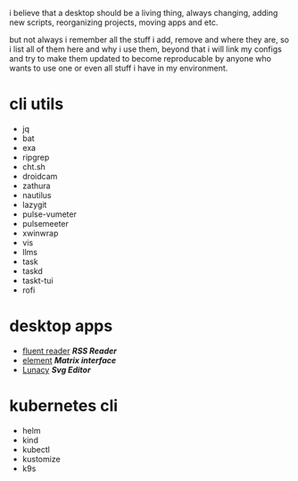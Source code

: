 i believe that a desktop should be a living thing, always changing, adding new scripts, reorganizing projects, moving apps and etc.

but not always i remember all the stuff i add, remove and where they are, so i list all of them here and why i use them, beyond that i will link my configs and try to make them updated to become reproducable by anyone who wants to use one or even all stuff i have in
my environment.

# cli utils
- jq
- bat
- exa
- ripgrep
- cht.sh
- droidcam
- zathura
- nautilus
- lazygit
- pulse-vumeter
- pulsemeeter
- xwinwrap
- vis
- llms
- task
- taskd
- taskt-tui
- rofi

# desktop apps
- [fluent reader](https://github.com/yang991178/fluent-reader) ***RSS Reader***
- [element](https://element.io/) ***Matrix interface***
- [Lunacy](https://icons8.com.br/lunacy) ***Svg Editor***

# kubernetes cli
- helm
- kind
- kubectl
- kustomize
- k9s
